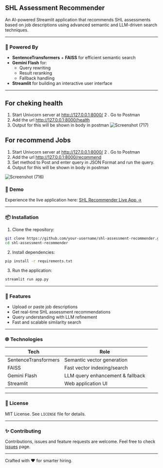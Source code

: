 ## SHL Assessment Recommender

An AI-powered Streamlit application that recommends SHL assessments based on job descriptions using advanced semantic and LLM-driven search techniques.

---

### 🧠 Powered By
- **SentenceTransformers** + **FAISS** for efficient semantic search
- **Gemini Flash** for:
  - Query rewriting
  - Result reranking
  - Fallback handling
- **Streamlit** for building an interactive user interface

---

## For cheking health
1. Start Univcorn server at http://127.0.0.1:8000/
2 . Go to Postman
3. Add the url http://127.0.0.1:8000/health
5. Output for this will be shown in body in postman
![Screenshot (717)](https://github.com/user-attachments/assets/379272e0-cd34-4840-beaf-5dc90ff7edb4)


## For recommend Jobs
1. Start Univcorn server at http://127.0.0.1:8000/
2 . Go to Postman
3. Add the url http://127.0.0.1:8000/recommend
4. Set method to Post and enter query in JSON Format and run the query.
5. Output for this will be shown in body in postman

![Screenshot (716)](https://github.com/user-attachments/assets/446e7ffb-584f-4d14-ab59-2775e28bb6e7)

### 🚀 Demo
Experience the live application here: [SHL Recommender Live App →](https://shlrecommendation.streamlit.app/)

---

### 📦 Installation
1. Clone the repository:
```bash
git clone https://github.com/your-username/shl-assessment-recommender.git
cd shl-assessment-recommender
```

2. Install dependencies:
```bash
pip install -r requirements.txt
```

3. Run the application:
```bash
streamlit run app.py
```

---

### 🚧 Features
- Upload or paste job descriptions
- Get real-time SHL assessment recommendations
- Query understanding with LLM refinement
- Fast and scalable similarity search

---

### 🌐 Technologies
| Tech               | Role                             |
|--------------------|----------------------------------|
| SentenceTransformers | Semantic vector generation     |
| FAISS               | Fast vector indexing/search     |
| Gemini Flash        | LLM query enhancement & fallback|
| Streamlit           | Web application UI              |

---

### 🚪 License
MIT License. See `LICENSE` file for details.

---

### ✨ Contributing
Contributions, issues and feature requests are welcome. Feel free to check [issues](https://github.com/your-username/shl-assessment-recommender/issues) page.

---

Crafted with ❤️ for smarter hiring.


